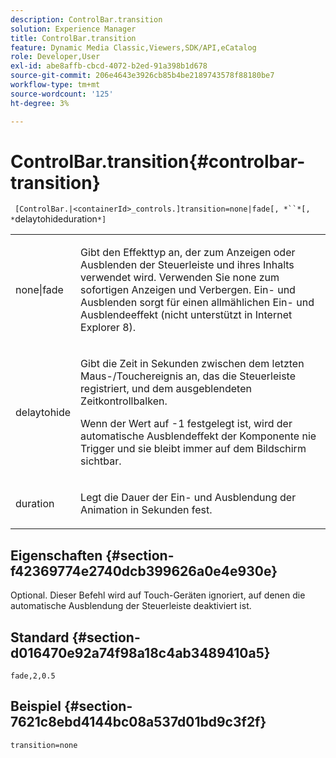 ```yaml
---
description: ControlBar.transition
solution: Experience Manager
title: ControlBar.transition
feature: Dynamic Media Classic,Viewers,SDK/API,eCatalog
role: Developer,User
exl-id: abe8affb-cbcd-4072-b2ed-91a398b1d678
source-git-commit: 206e4643e3926cb85b4be2189743578f88180be7
workflow-type: tm+mt
source-wordcount: '125'
ht-degree: 3%

---
```


# ControlBar.transition{#controlbar-transition}

` [ControlBar.|<containerId>_controls.]transition=none|fade[, *``*[, *`delaytohideduration`*]`

<table id="table_F71AA834FE494949A2D4B569EA5E721F"> 
 <tbody> 
  <tr> 
   <td colname="col1"> <p> <span class="codeph"> none|fade  </span> </p> </td> 
   <td colname="col2"> <p> Gibt den Effekttyp an, der zum Anzeigen oder Ausblenden der Steuerleiste und ihres Inhalts verwendet wird. Verwenden Sie <span class="codeph"> none </span> zum sofortigen Anzeigen und Verbergen. <span class="codeph"> Ein- und Ausblenden </span> sorgt für einen allmählichen Ein- und Ausblendeeffekt (nicht unterstützt in Internet Explorer 8). </p> </td> 
  </tr> 
  <tr> 
   <td colname="col1"> <p> <span class="codeph"> <span class="varname"> delaytohide  </span> </span> </p> </td> 
   <td colname="col2"> <p> Gibt die Zeit in Sekunden zwischen dem letzten Maus-/Touchereignis an, das die Steuerleiste registriert, und dem ausgeblendeten Zeitkontrollbalken. </p> <p> Wenn der Wert auf <span class="codeph"> -1 </span> festgelegt ist, wird der automatische Ausblendeffekt der Komponente nie Trigger und sie bleibt immer auf dem Bildschirm sichtbar. </p> </td> 
  </tr> 
  <tr> 
   <td colname="col1"> <p> <span class="codeph"> <span class="varname"> duration  </span> </span> </p> </td> 
   <td colname="col2"> <p> Legt die Dauer der Ein- und Ausblendung der Animation in Sekunden fest. </p> </td> 
  </tr> 
 </tbody> 
</table>

## Eigenschaften {#section-f42369774e2740dcb399626a0e4e930e}

Optional. Dieser Befehl wird auf Touch-Geräten ignoriert, auf denen die automatische Ausblendung der Steuerleiste deaktiviert ist.

## Standard {#section-d016470e92a74f98a18c4ab3489410a5}

`fade,2,0.5`

## Beispiel {#section-7621c8ebd4144bc08a537d01bd9c3f2f}

`transition=none`
